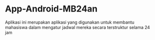 # App-Android-MB24an
Aplikasi ini merupakan aplikasi yang digunakan untuk membantu mahasiswa dalam mengatur jadwal mereka secara terstruktur selama 24 jam
